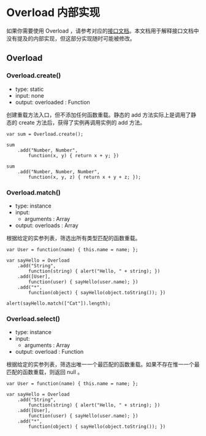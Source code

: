 # Overload 内部实现

如果你需要使用 Overload ，请参考对应的<a href="Overload_Features.text">接口文档</a>。本文档用于解释接口文档中没有提及的内部实现，但这部分实现随时可能被修改。

## Overload

### Overload.create()

* type: static
* input: none
* output: overloaded : Function

创建重载方法入口，但不添加任何函数重载。静态的 add 方法实际上是调用了静态的 create 方法后，获得了实例再调用实例的 add 方法。

	var sum = Overload.create();
	
	sum
		.add("Number, Number",
			function(x, y) { return x + y; })
	
	sum
		.add("Number, Number, Number",
			function(x, y, z) { return x + y + z; });

### Overload.match()

* type: instance
* input:
	* arguments : Array
* output: overloads : Array

根据给定的实参列表，筛选出所有类型匹配的函数重载。

	var User = function(name) { this.name = name; };
	
	var sayHello = Overload
		.add("String",
			function(string) { alert("Hello, " + string); }) 
		.add([User],
			function(user) { sayHello(user.name); })
		.add("*",
			function(object) { sayHello(object.toString()); })
	
	alert(sayHello.match(["Cat"]).length);

### Overload.select()

* type: instance
* input:
	* arguments : Array
* output: overload : Function

根据给定的实参列表，筛选出唯一一个最匹配的函数重载。如果不存在惟一一个最匹配的函数重载，则返回 null 。

	var User = function(name) { this.name = name; };
	
	var sayHello = Overload
		.add("String",
			function(string) { alert("Hello, " + string); }) 
		.add([User],
			function(user) { sayHello(user.name); })
		.add("*",
			function(object) { sayHello(object.toString()); })